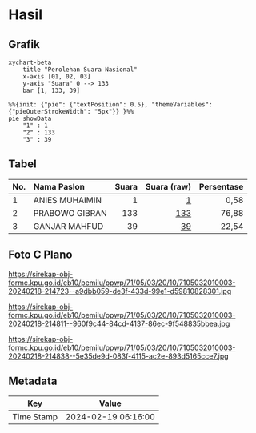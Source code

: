 # Hasil

## Grafik

```mermaid
xychart-beta
    title "Perolehan Suara Nasional"
    x-axis [01, 02, 03]
    y-axis "Suara" 0 --> 133
    bar [1, 133, 39]
```

```mermaid
%%{init: {"pie": {"textPosition": 0.5}, "themeVariables": {"pieOuterStrokeWidth": "5px"}} }%%
pie showData
    "1" : 1
    "2" : 133
    "3" : 39
```

## Tabel

| No. | Nama Paslon    | Suara | Suara (raw) | Persentase |
|:--- |:-------------- | -----:| -----------:| ----------:|
| 1   | ANIES MUHAIMIN | 1     | [1][p-1]    | 0,58       |
| 2   | PRABOWO GIBRAN | 133   | [133][p-2]  | 76,88      |
| 3   | GANJAR MAHFUD  | 39    | [39][p-3]   | 22,54      |


[p-1]: https://github.com/gigit-pemilu/pemilu-2024/blob/main/pilpres/hitung-suara/sub/71-sulawesi-utara/sub/05-minahasa-selatan/sub/03-ranoyapo/sub/2010-pontak/sub/003-tps/sub/paslon-1.txt
[p-2]: https://github.com/gigit-pemilu/pemilu-2024/blob/main/pilpres/hitung-suara/sub/71-sulawesi-utara/sub/05-minahasa-selatan/sub/03-ranoyapo/sub/2010-pontak/sub/003-tps/sub/paslon-2.txt
[p-3]: https://github.com/gigit-pemilu/pemilu-2024/blob/main/pilpres/hitung-suara/sub/71-sulawesi-utara/sub/05-minahasa-selatan/sub/03-ranoyapo/sub/2010-pontak/sub/003-tps/sub/paslon-3.txt

## Foto C Plano

https://sirekap-obj-formc.kpu.go.id/eb10/pemilu/ppwp/71/05/03/20/10/7105032010003-20240218-214723--a9dbb059-de3f-433d-99e1-d59810828301.jpg

https://sirekap-obj-formc.kpu.go.id/eb10/pemilu/ppwp/71/05/03/20/10/7105032010003-20240218-214811--960f9c44-84cd-4137-86ec-9f548835bbea.jpg

https://sirekap-obj-formc.kpu.go.id/eb10/pemilu/ppwp/71/05/03/20/10/7105032010003-20240218-214838--5e35de9d-083f-4115-ac2e-893d5165cce7.jpg


## Metadata

| Key        | Value               |
| ---------- | ------------------- |
| Time Stamp | 2024-02-19 06:16:00 |



